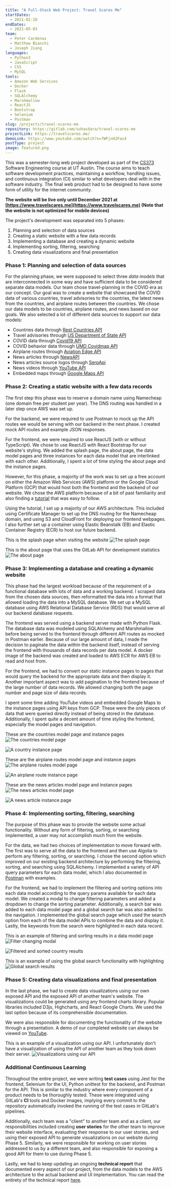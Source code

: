```yaml
---
title: "A Full-Stack Web Project: Travel Scares Me"
startDates:
  - 2021-02-28
endDates:
  - 2021-05-03
team:
  - Peter Cardenas
  - Matthew Bianchi
  - Joseph Jiang
languages:
  - Python3
  - JavaScript
  - CSS
  - MySQL
tools:
  - Amazon Web Services
  - Docker
  - Flask
  - SQLAlchemy
  - Marshmallow
  - ReactJS
  - Bootstrap
  - Selenium
  - Postman
slug: /projects/travel-scares-me
repository: https://gitlab.com/suhasdara/travel-scares-me
projectLink: https://travelscares.me/
demoLink: https://www.youtube.com/watch?v=fWFjnH2Fas4
postType: project
image: featured.png
---
```


This was a semester-long web project developed as part of the
[CS373](https://www.cs.utexas.edu/users/downing/cs373/index.html) Software
Engineering course at UT Austin. The course aims to teach software development
practices, maintaining a workflow, handling issues, and continuous integration
(CI) similar to what developers deal with in the software industry. The
final web product had to be designed to have some form of utility for the
internet community.

**The website will be live only until December 2021 at
[https://www.travelscares.me](https://www.travelscares.me)
(Note that the website is not optimized for mobile devices)**

The project's development was separated into 5 phases:
1. Planning and selection of data sources
2. Creating a static website with a few data records
3. Implementing a database and creating a dynamic website
4. Implementing sorting, filtering, searching
5. Creating data visualizations and final presentation

### Phase 1: Planning and selection of data sources

For the planning phase, we were supposed to select three _data models_ that
are interconnected in some way and have sufficient data to be considered
separate data models. Our team chose travel-planning in the COVID era as our
concept. Our goal was to create a website that showcased the COVID data of
various countries, travel advisories to the countries, the latest news from
the countries, and airplane routes between the countries. We chose our data
models to be countries, airplane routes, and news based on our goals. We also
selected a lot of different data sources to support our data models:
- Countries data through [Rest Countries API](https://restcountries.eu/)
- Travel advisories through
  [US Department of State API](https://www.state.gov/developer/)
- COVID data through [Covid19 API](https://api.covid19api.com/)
- COVID behavior data through
  [UMD Covidmap API](https://covidmap.umd.edu/api.html)
- Airplane routes through [Aviation Edge API](https://aviation-edge.com/)
- News articles through [NewsAPI](https://newsapi.org/docs/)
- News articles source logos through
  [SerpApi](https://serpapi.com/images-results)
- News videos through [YouTube API](https://developers.google.com/youtube/v3)
- Embedded maps through
  [Google Maps API](https://developers.google.com/maps/documentation/embed/get-started)

### Phase 2: Creating a static website with a few data records

The first step this phase was to reserve a domain name using Namecheap (one
domain free per student per year). The DNS routing was handled in a later
step once AWS was set up.

For the backend, we were required to use Postman to mock up the API routes we
would be serving with our backend in the next phase. I created mock API routes
and example JSON responses.

For the frontend, we were required to use ReactJS (with or without TypeScript).
We chose to use ReactJS with React Bootstrap for our website's styling. We
added the splash page, the about page, the data model pages and three
instances for each data model that are interlinked with each other.
Additionally, I spent a lot of time styling the about page and the instance
pages.

However, for this phase, a majority of the work was to set up a free account
on either the Amazon Web Services (AWS) platform or the Google Cloud Platform
(GCP) that would host both the frontend and the backend of our website. We
chose the AWS platform because of a bit of past familiarity and also finding a
[tutorial](https://adamraudonis.medium.com/how-to-deploy-a-website-on-aws-with-docker-flask-react-from-scratch-d0845ebd9da4)
that was easy to follow.

Using the tutorial, I set up a majority of our AWS architecture. This included
using Certificate Manager to set up the DNS routing for the Namecheap domain,
and using S3 and CloudFront for deploying our frontend webpages. I also
further set up a container using Elastic Beanstalk (EB) and Elastic Container
Registry (ECR) to host our future backend.

This is the splash page when visiting the website
![The splash page](screenshots/splash.png)

This is the about page that uses the GitLab API for development statistics
![The about page](screenshots/about.png)

### Phase 3: Implementing a database and creating a dynamic website

This phase had the largest workload because of the requirement of a functional
database with lots of data and a working backend. I scraped data from the
chosen data sources, then reformatted the data into a format that allowed
loading the data into a MySQL database. We set up a MySQL database using AWS
Relational Database Service (RDS) that would serve all our backend database
requests.

The frontend was served using a backend server made with Python Flask. The
database data was modeled using SQLAlchemy and Marshmallow before being served
to the frontend through different API routes as mocked in Postman earlier.
Because of our large amount of data, I made the decision to paginate the data
within the backend itself, instead of serving the frontend with thousands of
data records per data model. A docker image of the backend was created and
loaded to AWS ECR for AWS EB to read and host from.

For the frontend, we had to convert our static instance pages to pages that
would query the backend for the appropriate data and then display it. Another
important aspect was to add pagination to the frontend because of the large
number of data records. We allowed changing both the page number and page
size of data records.

I spent some time adding YouTube videos and embedded Google Maps to the
instance pages using API keys from GCP. These were the only pieces of data
that were queried directly instead of being stored in the database.
Additionally, I spent quite a decent amount of time styling the frontend,
especially the model pages and navigation.

These are the countries model page and instance pages
![The countries model page](screenshots/countries.png)

![A country instance page](screenshots/country-instance.png)

These are the airplane routes model page and instance pages
![The airplane routes model page](screenshots/routes.png)

![An airplane route instance page](screenshots/route-instance.png)

These are the news articles model page and instance pages
![The news articles model page](screenshots/articles.png)

![A news article instance page](screenshots/article-instance.png)

### Phase 4: Implementing sorting, filtering, searching

The purpose of this phase was to provide the website some actual functionality.
Without any form of filtering, sorting, or searching implemented, a user may
not accomplish much from the website.

For the data, we had two choices of implementation to move forward with. The
first was to serve all the data to the frontend and then use Algolia to
perform any filtering, sorting, or searching. I chose the second option which
improved on our existing backend architecture by performing the filtering,
sorting, and searching using SQLAlchemy. I implemented a variety of API query
parameters for each data model, which I also documented in
[Postman](https://documenter.getpostman.com/view/14734911/Tz5jeL2c) with
examples.

For the frontend, we had to implement the filtering and sorting options into
each data model according to the query params available for each data model.
We created a modal to change filtering parameters and added a dropdown
to change the sorting parameter. Additionally, a search bar was added to each
data model page and a global search bar was also added to the navigation. I
implemented the global search page which used the search option from each of
the data model APIs to combine the data and display it. Lastly, the keywords
from the search were highlighted in each data record.

This is an example of filtering and sorting results in a data model page
![Filter changing modal](screenshots/filter.png)

![Filtered and sorted country results](screenshots/filtered.png)

This is an example of using the global search functionality with highlighting
![Global search results](screenshots/search.png)

### Phase 5: Creating data visualizations and final presentation

In the last phase, we had to create data visualizations using our own exposed
API and the exposed API of another team's website. The visualizations could be
generated using any frontend charts library. Popular libraries included D3js,
Highcharts, and React Google Charts. We used the last option because of its
comprehensible documentation.

We were also responsible for documenting the functionality of the website
through a presentation. A demo of our completed website can always be viewed
on [YouTube](https://www.youtube.com/watch?v=fWFjnH2Fas4).

This is an example of a visualization using our API. I unfortunately don't
have a visualization of using the API of another team as they took down their
server.
![Visualizations using our API](screenshots/visualizations.png)

### Additional Continuous Learning

Throughout the entire project, we were writing **test cases** using Jest for
the frontend, Selenium for the UI, Python unittest for the backend, and Postman
for the API. This is similar to the industry where every component of a
product needs to be thoroughly tested. These were integrated using GitLab's
**CI** tools and Docker images, implying every commit to the repository
automatically invoked the running of the test cases in GitLab's pipelines.

Additionally, each team was a "client" to another team and as a client, our
responsibilities included creating **user stories** for the other team to
improve their website interface, evaluating their response to our user
stories, and using their exposed API to generate visualizations on our website
during Phase 5. Similarly, we were responsible for working on user stories
addressed to us by a different team, and also responsible for exposing a good
API for them to use during Phase 5.

Lastly, we had to keep updating an ongoing **technical report** that
documented every aspect of our project, from the data models to the AWS
architecture to the actual backend and UI implementation. You can read the
entirety of the technical report [here](/tsm_technical_report.pdf).
